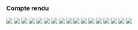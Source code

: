 <h3>Compte rendu</h3>
<img src="Captures/cap1.png">
<img src="Captures/cap2.png">
<img src="Captures/cap3.png">
<img src="Captures/cap4.png">
<img src="Captures/cap5.png"/>
<img src="Captures/cap6.1.png">
<img src="Captures/cap6.png">
<img src="Captures/cap7.png">
<img src="Captures/cap8.png">
<img src="Captures/cap9.png">
<img src="Captures/cap10.png">
<img src="Captures/cap11.png">
<img src="Captures/cap12.png">
<img src="Captures/cap13.png">
<img src="Captures/cap14.png">
<img src="Captures/cap15.png">
<img src="Captures/cap16.png">

